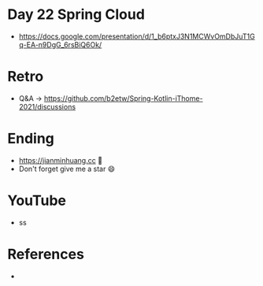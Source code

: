 # Day 22 Spring Cloud
* https://docs.google.com/presentation/d/1_b6ptxJ3N1MCWvOmDbJuT1Gq-EA-n9DgG_6rsBiQ6Ok/

# Retro
* Q&A -> https://github.com/b2etw/Spring-Kotlin-iThome-2021/discussions

# Ending
* https://jianminhuang.cc 🌈
* Don't forget give me a star 😄

# YouTube
* ss

# References
* 
